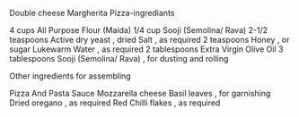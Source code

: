Double cheese Margherita Pizza-ingrediants

4 cups All Purpose Flour (Maida)
1/4 cup Sooji (Semolina/ Rava)
2-1/2 teaspoons Active dry yeast , dried
Salt , as required
2 teaspoons Honey , or sugar
Lukewarm Water , as required
2 tablespoons Extra Virgin Olive Oil
3 tablespoons Sooji (Semolina/ Rava) , for dusting and rolling

Other ingredients for assembling

Pizza And Pasta Sauce
Mozzarella cheese
Basil leaves , for garnishing
Dried oregano , as required
Red Chilli flakes , as required